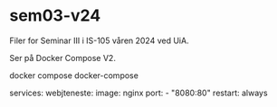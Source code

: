 # sem03-v24
Filer for Seminar III i IS-105 våren 2024 ved UiA.

Ser på Docker Compose V2. 

docker compose 
docker-compose

services:
  webjteneste:
    image: nginx
    port:
      - "8080:80"
    restart: always
